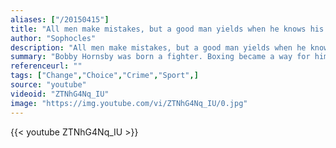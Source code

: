 ```yaml
---
aliases: ["/20150415"]
title: "All men make mistakes, but a good man yields when he knows his course is wrong, and repairs the evil. The only crime is pride."
author: "Sophocles"
description: "All men make mistakes, but a good man yields when he knows his course is wrong, and repairs the evil. The only crime is pride. - Sophocles quotes from GetInspired365.com"
summary: "Bobby Hornsby was born a fighter. Boxing became a way for him to channel the fight within. Despite countless struggles, he has pushed himself to become a champion. Bobby is a great example of an inspirational athlete who truly defines what it means to Win from Within."
referenceurl: ""
tags: ["Change","Choice","Crime","Sport",]
source: "youtube"
videoid: "ZTNhG4Nq_IU"
image: "https://img.youtube.com/vi/ZTNhG4Nq_IU/0.jpg"
---
```


{{< youtube ZTNhG4Nq_IU >}}
